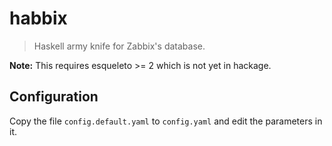 # habbix

> Haskell army knife for Zabbix's database.

**Note:** This requires esqueleto >= 2 which is not yet in hackage.

## Configuration

Copy the file `config.default.yaml` to `config.yaml` and edit the parameters in
it.

